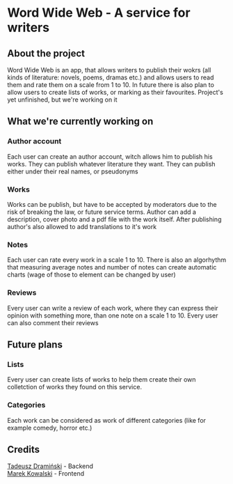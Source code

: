 <h1>Word Wide Web - A service for writers</h1>
<h2>About the project</h2>
<p>Word Wide Web is an app, that allows writers to publish their wokrs (all kinds of literature: novels, poems, dramas etc.) and allows users to read them and rate them on a scale from 1 to 10. In future there is also plan to allow users to create lists of works, or marking as their favourites. Project's yet unfinished, but we're working on it</p>
<h2>What we're currently working on</h2>
<h3>Author account</h3>
<p>Each user can create an author account, witch allows him to publish his works. They can publish whatever literature they want. They can publish either under their real names, or pseudonyms</p>
<h3>Works</h3>
<p>Works can be publish, but have to be accepted by moderators due to the risk of breaking the law, or future service terms. Author can add a description, cover photo and a pdf file with the work itself. After publishing author's also allowed to add translations to it's work</p>
<h3>Notes</h3>
<p>Each user can rate every work in a scale 1 to 10. There is also an algorhythm that measuring average notes and number of notes can create automatic charts (wage of those to element can be changed by user)</p>
<h3>Reviews</h3>
<p>Every user can write a review of each work, where they can express their opinion with something more, than one note on a scale 1 to 10. Every user can also comment their reviews</p>
<h2>Future plans</h2>
<h3>Lists</h3>
<p>Every user can create lists of works to help them create their own colletction of works they found on this service.</p>
<h3>Categories</h3>
<p>Each work can be considered as work of different categories (like for example comedy, horror etc.)</p>
<h2>Credits</h2>
<a href = https://github.com/Tadzix2000>Tadeusz Dramiński</a> - Backend<br>
<a href = https://github.com/Kowalskie789> Marek Kowalski</a> - Frontend

